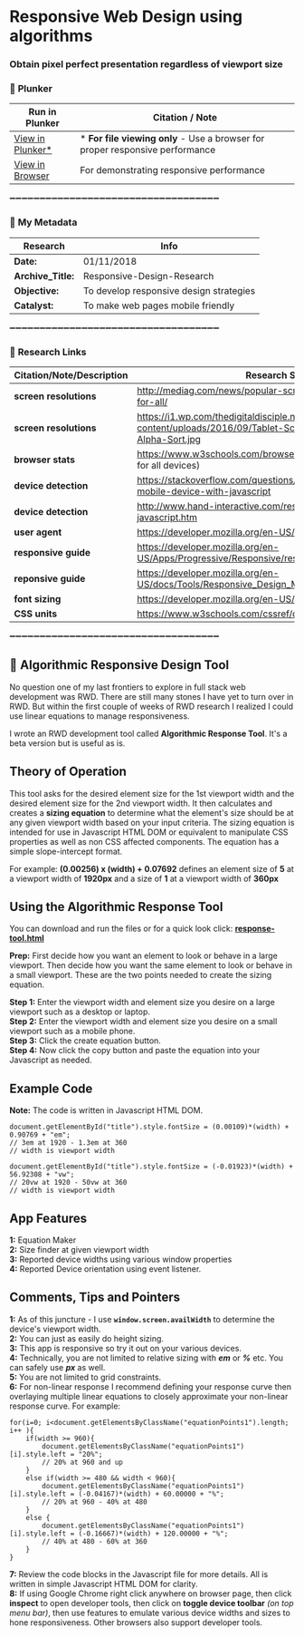 # Responsive Web Design using algorithms

### **Obtain pixel perfect presentation regardless of viewport size** 


### :arrow_down_small: **Plunker**
Run in Plunker | Citation / Note
----------------------------------------------------------------------------|--------------------------------------------------------
[View in Plunker*](https://plnkr.co/edit/Kycfo9gBu5gfeR5jTkyy?p=info) | * **For file viewing only** - Use a browser for proper responsive performance
[View in Browser](http://www.tarptiedown.com/response/response-tool.html) | For demonstrating responsive performance

:heavy_minus_sign::heavy_minus_sign::heavy_minus_sign::heavy_minus_sign::heavy_minus_sign::heavy_minus_sign::heavy_minus_sign::heavy_minus_sign::heavy_minus_sign::heavy_minus_sign::heavy_minus_sign::heavy_minus_sign::heavy_minus_sign::heavy_minus_sign::heavy_minus_sign::heavy_minus_sign::heavy_minus_sign::heavy_minus_sign::heavy_minus_sign::heavy_minus_sign::heavy_minus_sign::heavy_minus_sign::heavy_minus_sign::heavy_minus_sign::heavy_minus_sign::heavy_minus_sign::heavy_minus_sign::heavy_minus_sign::heavy_minus_sign::heavy_minus_sign::heavy_minus_sign::heavy_minus_sign::heavy_minus_sign::heavy_minus_sign::heavy_minus_sign:

### :arrow_down_small: **My Metadata**
**Research**          |  **Info** 
------------------- | ------------------------------------------------------------------------
**Date:**           | 01/11/2018
**Archive_Title:**  | Responsive-Design-Research
**Objective:**      | To develop responsive design strategies
**Catalyst:**       | To make web pages mobile friendly                                                                   

:heavy_minus_sign::heavy_minus_sign::heavy_minus_sign::heavy_minus_sign::heavy_minus_sign::heavy_minus_sign::heavy_minus_sign::heavy_minus_sign::heavy_minus_sign::heavy_minus_sign::heavy_minus_sign::heavy_minus_sign::heavy_minus_sign::heavy_minus_sign::heavy_minus_sign::heavy_minus_sign::heavy_minus_sign::heavy_minus_sign::heavy_minus_sign::heavy_minus_sign::heavy_minus_sign::heavy_minus_sign::heavy_minus_sign::heavy_minus_sign::heavy_minus_sign::heavy_minus_sign::heavy_minus_sign::heavy_minus_sign::heavy_minus_sign::heavy_minus_sign::heavy_minus_sign::heavy_minus_sign::heavy_minus_sign::heavy_minus_sign::heavy_minus_sign:

### :arrow_down_small: **Research Links**
**Citation/Note/Description**    | **Research Sources**                                                
---------------------- | ---------------------------------------------------------------------------
**screen resolutions** | http://mediag.com/news/popular-screen-resolutions-designing-for-all/ 
**screen resolutions** | https://i1.wp.com/thedigitaldisciple.net/wp-content/uploads/2016/09/Tablet-Screen-Master-2016-09-21-Alpha-Sort.jpg
**browser stats**      | https://www.w3schools.com/browsers/default.asp   (browser statistics for all devices) 
**device detection**   | https://stackoverflow.com/questions/6666907/how-to-detect-a-mobile-device-with-javascript 
**device detection**   | http://www.hand-interactive.com/resources/detect-mobile-javascript.htm
**user agent**         | https://developer.mozilla.org/en-US/search?q=navigator.userAgent
**responsive guide**   | https://developer.mozilla.org/en-US/Apps/Progressive/Responsive/responsive_design_building_blocks
**reponsive guide**    | https://developer.mozilla.org/en-US/docs/Tools/Responsive_Design_Mode
**font sizing**        | https://developer.mozilla.org/en-US/docs/Web/CSS/font-size
**CSS units**          | https://www.w3schools.com/cssref/css_units.asp

:heavy_minus_sign::heavy_minus_sign::heavy_minus_sign::heavy_minus_sign::heavy_minus_sign::heavy_minus_sign::heavy_minus_sign::heavy_minus_sign::heavy_minus_sign::heavy_minus_sign::heavy_minus_sign::heavy_minus_sign::heavy_minus_sign::heavy_minus_sign::heavy_minus_sign::heavy_minus_sign::heavy_minus_sign::heavy_minus_sign::heavy_minus_sign::heavy_minus_sign::heavy_minus_sign::heavy_minus_sign::heavy_minus_sign::heavy_minus_sign::heavy_minus_sign::heavy_minus_sign::heavy_minus_sign::heavy_minus_sign::heavy_minus_sign::heavy_minus_sign::heavy_minus_sign::heavy_minus_sign::heavy_minus_sign::heavy_minus_sign::heavy_minus_sign:

## :arrow_down_small: **Algorithmic Responsive Design Tool**

No question one of my last frontiers to explore in full stack web development was RWD. There are still many stones I have yet to turn over in RWD. But within the first couple of weeks of RWD research I realized I could use linear equations to manage responsiveness.

I wrote an RWD development tool called **Algorithmic Response Tool**. It's a beta version but is useful as is.

## Theory of Operation
This tool asks for the desired element size for the 1st viewport width and the desired element size for the 2nd viewport width. It then calculates and creates a **sizing equation** to determine what the element's size should be at any given viewport width based on your input criteria. The sizing equation is intended for use in Javascript HTML DOM or equivalent to manipulate CSS properties as well as non CSS affected components. The equation has a simple slope-intercept format.

For example: **(0.00256) x (width) + 0.07692** defines an element size
of **5** at a viewport width of **1920px** and a size of **1** at a viewport width of **360px**


## Using the Algorithmic Response Tool
You can download and run the files or for a quick look click: [**response-tool.html**](http://www.tarptiedown.com/response/response-tool.html)

**Prep:** First decide how you want an element to look or behave in a large viewport. Then decide how you want the same element to look or behave in a small viewport. These are the two points needed to create the sizing equation.

**Step 1:** Enter the viewport width and element size you desire on a large viewport such as a desktop or laptop.   
**Step 2:** Enter the viewport width and element size you desire on a small viewport such as a mobile phone.    
**Step 3:** Click the create equation button.    
**Step 4:** Now click the copy button and paste the equation into your Javascript as needed.

## Example Code
**Note:** The code is written in Javascript HTML DOM.

    document.getElementById("title").style.fontSize = (0.00109)*(width) + 0.90769 + "em";      
    // 3em at 1920 - 1.3em at 360
    // width is viewport width
    
    document.getElementById("title").style.fontSize = (-0.01923)*(width) + 56.92308 + "vw";  
    // 20vw at 1920 - 50vw at 360
    // width is viewport width
    
    
## App Features
**1:** Equation Maker   
**2:** Size finder at given viewport width   
**3:** Reported device widths using various window properties    
**4:** Reported Device orientation using event listener.   

## Comments, Tips and Pointers
**1:** As of this juncture - I use **`window.screen.availWidth`** to determine the device's viewport width.   
**2:** You can just as easily do height sizing.   
**3:** This app is responsive so try it out on your various devices.   
**4:** Technically, you are not limited to relative sizing with ***em*** or ***%*** etc. You can safely use ***px*** as well.   
**5:** You are not limited to grid constraints.   
**6:** For non-linear response I recommend defining your response curve then overlaying multiple linear equations to closely approximate your non-linear response curve. For example:   

    for(i=0; i<document.getElementsByClassName("equationPoints1").length; i++ ){
        if(width >= 960){ 
            document.getElementsByClassName("equationPoints1")[i].style.left = "20%";                               
            // 20% at 960 and up
        } 
        else if(width >= 480 && width < 960){
            document.getElementsByClassName("equationPoints1")[i].style.left = (-0.04167)*(width) + 60.00000 + "%"; 
            // 20% at 960 - 40% at 480
        }
        else {
            document.getElementsByClassName("equationPoints1")[i].style.left = (-0.16667)*(width) + 120.00000 + "%";
            // 40% at 480 - 60% at 360
        }
    }
**7:** Review the code blocks in the Javascript file for more details. All is written in simple Javascript HTML DOM for clarity.   
**8:** If using Google Chrome right click anywhere on browser page, then click **inspect** to open developer tools, then click on **toggle device toolbar** *(on top menu bar)*, then use features to emulate various device widths and sizes to hone responsiveness. Other browsers also support developer tools.
